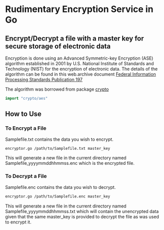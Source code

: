 # Rudimentary Encryption Service in Go

## Encrypt/Decrypt a file with a master key for secure storage of electronic data

Encryption is done using an Advanced Symmetric-key Encryption (ASE) algorithm established in 2001 by U.S. National Institute of Standards and Technology (NIST) for the encryption of electronic data. The details of the algorithm can be found in this web.archive document [Federal Information Processing Standards Publication 197](https://web.archive.org/web/20170312045558/http://nvlpubs.nist.gov/nistpubs/FIPS/NIST.FIPS.197.pdf) 

The algorithm was borrowed from package [crypto](https://golang.org/pkg/crypto/)

```go
import "crypto/aes"
```

## How to Use

### To Encrypt a File

Samplefile.txt contains the data you wish to encrypt.

```bash
encryptor.go /path/to/Samplefile.txt master_key
```

This will generate a new file in the current directory named Samplefile_yyyymmddhhmmss.enc which is the encrypted file.

### To Decrypt a File

Samplefile.enc contains the data you wish to decrypt.

```bash
encryptor.go /path/to/Samplefile.enc master_key
```

This will generate a new file in the current directory named Samplefile_yyyymmddhhmmss.txt which will contain the unencrypted data given that the same master_key is provided to decrypt the file as was used to encrypt it.
